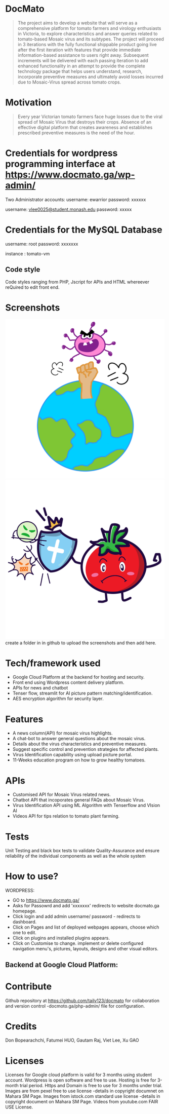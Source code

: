 # DocMato
>The project aims to develop a website that will serve as a comprehensive platform for tomato farmers and virology enthusiasts in Victoria, to explore characteristics and answer queries related to tomato-based Mosaic virus and its subtypes. The project will proceed in 3 iterations with the fully functional shippable product going live after the first iteration with features that provide immediate information-based assistance to users right away. Subsequent increments will be delivered with each passing iteration to add enhanced functionality in an attempt to provide the complete technology package that helps users understand, research, incorporate preventive measures and ultimately avoid losses incurred due to Mosaic-Virus spread across tomato crops.

# Motivation
>Every year Victorian tomato farmers face huge losses due to the viral spread of Mosaic Virus that destroys their crops. Absence of an effective digital platform that creates
awareness and establishes prescribed preventive measures is the need of the hour.

# Credentials for wordpress programming interface at https://www.docmato.ga/wp-admin/
Two Administrator accounts:
username: ewarrior
password: xxxxxx

username: vlee0025@student.monash.edu
password: xxxxx

# Credentials for the MySQL Database
username: root
password: xxxxxxx

instance : tomato-vm

## Code style
Code styles ranging from PHP, Jscript for APIs and HTML whereever reQuired to edit front end.

# Screenshots
![image](https://github.com/tailv123/docmato/raw/master/Logo.png)
![image](https://github.com/tailv123/docmato/raw/master/IMG_1654.PNG)
create a folder in in github to upload the screenshots and then add here.

# Tech/framework used
 - Google Cloud Platform at the backend for hosting and security.
 - Front end using Wordpress content delivery platform.
 - APIs for news and chatbot
 - Tenser flow, streamlit for AI picture pattern matching/identification.
 - AES encryption algorithm for security layer. 

# Features

  - A news column(API) for mosaic virus highlights.
  - A chat-bot to answer general questions about the mosaic virus.
  - Details about the virus characteristics and preventive measures.
  - Suggest specific control and  prevention strategies for affected plants.
  - Virus Identification capability using upload picture portal.
  - 11-Weeks education program on how to grow healthy tomatoes.


# APIs
  - Customised API for Mosaic Virus related news.
  - Chatbot API that incoporates general FAQs about Mosaic Virus.
  - Virus Identification API using ML Algorithm with Tenserflow and VIsion AI
  - Videos API for tips relation to tomato plant farming.

# Tests
Unit Testing and black box tests to validate Quality-Assurance and ensure reliability of the individual components as well as the whole system

# How to use?
  WORDPRESS:
  - GO to https://www.docmato.ga/
  - Asks for Passowrd and add 'xxxxxxx' redirects to website docmato.ga homepage.
  - Click login and add admin username/ password - redirects to dashboard.
  - Click on Pages and list of deployed webpages appears, choose which one to edit.
  - Click on plugins and installed plugins appears.
  - Click on Customise to change. implement or delete configured navigation menu's, pictures, layouts, designs and other visual editors.
  
  Backend at Google Cloud Platform:
  -
  
# Contribute
Github repository at https://github.com/tailv123/docmato for collaboration and version control
-docmoto.ga/php-admin/ file for configuration.

# Credits
Don Bopearachchi, Fatumei HUO, Gautam Raj, Viet Lee, Xu GAO

# Licenses
Licenses for Google cloud platform is valid for 3 months using student account.
Wordpress is open software and free to use.
Hosting is free for 3-month trial period.
Https and Domain is free to use for 3 months under trial.
Images are from pexel free to use license -details in copyright documnet on Mahara SM Page.
Images from istock.com standard use license -details in copyright document on Mahara SM Page.
Videos from youtube.com FAIR USE License.




